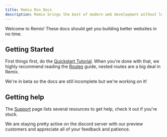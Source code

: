 ```yaml
---
title: Remix Run Docs
description: Remix brings the best of modern web development without leaving behind the fundamental parts that make it great. Deploy server rendered, code split, dynamic-data driven React apps to any cloud service provider. Experience unparalleled performance and leave the big build process behind.
---
```


Welcome to Remix! These docs should get you building better websites in no time.

## Getting Started

First things first, do the [Quickstart Tutorial](tutorial/1-installation). When you're done with that, we highly recommend reading the [Routes](guides/routing) guide, nested routes are a big deal in Remix.

We're in beta so the docs are still incomplete but we're working on it!

## Getting help

The [Support](https://remix.run/dashboard/support) page lists several resources to get help, check it out if you're stuck.

We are staying pretty active on the discord server with our preview customers and appreciate all of your feedback and patience.
